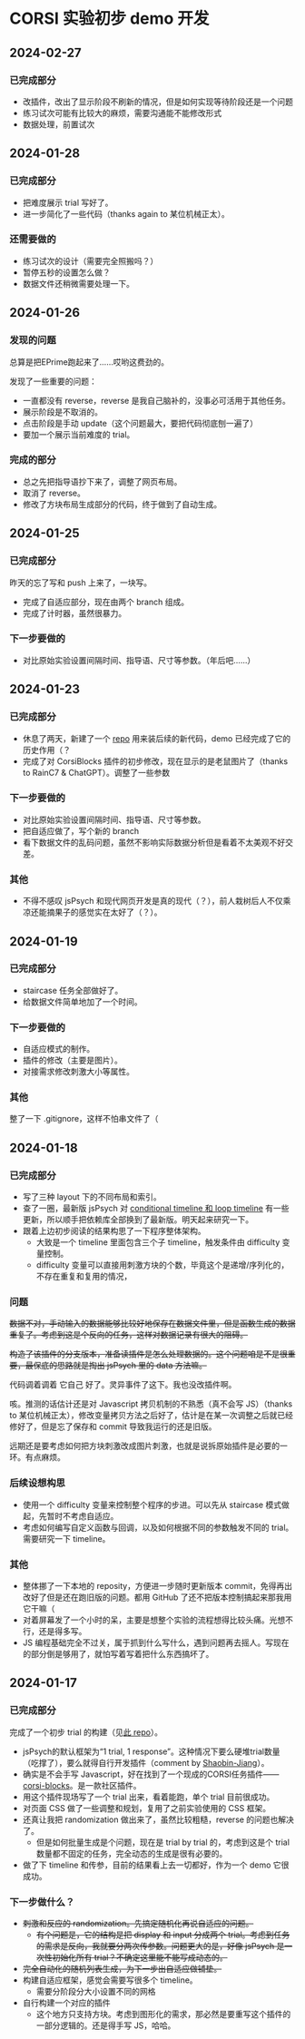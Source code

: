 # CORSI 实验初步 demo 开发

## 2024-02-27

### 已完成部分
* 改插件，改出了显示阶段不刷新的情况，但是如何实现等待阶段还是一个问题
* 练习试次可能有比较大的麻烦，需要沟通能不能修改形式
* 数据处理，前置试次

## 2024-01-28

### 已完成部分
* 把难度展示 trial 写好了。
* 进一步简化了一些代码（thanks again to 某位机械正太）。

### 还需要做的
* 练习试次的设计（需要完全照搬吗？）
* 暂停五秒的设置怎么做？
* 数据文件还稍微需要处理一下。

## 2024-01-26

### 发现的问题
总算是把EPrime跑起来了……哎哟这费劲的。

发现了一些重要的问题：
* 一直都没有 reverse，reverse 是我自己脑补的，没事必可活用于其他任务。
* 展示阶段是不取消的。
* 点击阶段是手动 update（这个问题最大，要把代码彻底刨一遍了）
* 要加一个展示当前难度的 trial。

### 完成的部分
* 总之先把指导语抄下来了，调整了网页布局。
* 取消了 reverse。
* 修改了方块布局生成部分的代码，终于做到了自动生成。

## 2024-01-25

### 已完成部分
昨天的忘了写和 push 上来了，一块写。
* 完成了自适应部分，现在由两个 branch 组成。
* 完成了计时器，虽然很暴力。

### 下一步要做的
* 对比原始实验设置间隔时间、指导语、尺寸等参数。（年后吧……）

## 2024-01-23

### 已完成部分
* 休息了两天，新建了一个 [repo](https://github.com/Midnight-Yu/jspsych-adaptive-corsi-task) 用来装后续的新代码，demo 已经完成了它的历史作用（？
* 完成了对 CorsiBlocks 插件的初步修改，现在显示的是老鼠图片了（thanks to RainC7 & ChatGPT）。调整了一些参数

### 下一步要做的
* 对比原始实验设置间隔时间、指导语、尺寸等参数。
* 把自适应做了，写个新的 branch
* 看下数据文件的乱码问题，虽然不影响实际数据分析但是看着不太美观不好交差。

### 其他
* 不得不感叹 jsPsych 和现代网页开发是真的现代（？），前人栽树后人不仅乘凉还能摘果子的感觉实在太好了（？）。

## 2024-01-19

### 已完成部分
* staircase 任务全部做好了。
* 给数据文件简单地加了一个时间。

### 下一步要做的
* 自适应模式的制作。
* 插件的修改（主要是图片）。
* 对接需求修改刺激大小等属性。

### 其他
整了一下 .gitignore，这样不怕串文件了（

## 2024-01-18

### 已完成部分
* 写了三种 layout 下的不同布局和索引。
* 查了一圈，最新版 jsPsych 对 [conditional timeline 和 loop timeline](https://www.jspsych.org/7.0/overview/timeline/#looping-timelines) 有一些更新，所以顺手把依赖库全部换到了最新版。明天起来研究一下。
* 跟着上边初步阅读的结果构思了一下程序整体架构。
  * 大致是一个 timeline 里面包含三个子 timeline，触发条件由 difficulty 变量控制。
  * difficulty 变量可以直接用刺激方块的个数，毕竟这个是递增/序列化的，不存在重复和复用的情况，

### 问题
~~数据不对，手动输入的数据能够比较好地保存在数据文件里，但是函数生成的数据重复了。考虑到这是个反向的任务，这样对数据记录有很大的阻碍。~~

~~构造了该插件的分支版本，准备读插件是怎么处理数据的。这个问题咱是不是很重要，最保底的思路就是掏出 jsPsych 里的 data 方法嘛。~~

代码调着调着 它自己 好了。灵异事件了这下。我也没改插件啊。

咳。推测的话估计还是对 Javascript 拷贝机制的不熟悉（真不会写 JS）（thanks to 某位机械正太），修改变量拷贝方法之后好了，估计是在某一次调整之后就已经修好了，但是忘了保存和 commit 导致我运行的还是旧版。

远期还是要考虑如何把方块刺激改成图片刺激，也就是说拆原始插件是必要的一环。有点麻烦。

### 后续设想构思
* 使用一个 difficulty 变量来控制整个程序的步进。可以先从 staircase 模式做起，先暂时不考虑自适应。
* 考虑如何编写自定义函数与回调，以及如何根据不同的参数触发不同的 trial。需要研究一下 timeline。

### 其他
* 整体挪了一下本地的 reposity，方便进一步随时更新版本 commit，免得再出改好了但是还在跑旧版的问题。都用 GitHub 了还不把版本控制搞起来那我用它干嘛（
* 对着屏幕发了一个小时的呆，主要是想整个实验的流程想得比较头痛。光想不行，还是得多写。
* JS 编程基础完全不过关，属于抓到什么写什么，遇到问题再去摇人。写现在的部分倒是够用了，就怕写着写着把什么东西搞坏了。

## 2024-01-17

### 已完成部分
完成了一个初步 trial 的构建（见[此 repo](https://github.com/Midnight-Yu/jspsych-adaptive-corsi-demo)）。
* jsPsych的默认框架为“1 trial, 1 response”。这种情况下要么硬堆trial数量（吃撑了），要么就得自行开发插件（comment by [Shaobin-Jiang](https://github.com/Shaobin-Jiang)）。
* 确实是不会手写 Javascript，好在找到了一个现成的CORSI任务插件——[corsi-blocks](https://github.com/jspsych/jspsych-contrib/tree/main/packages/plugin-corsi-blocks)。是一款社区插件。
* 用这个插件现场写了一个 trial 出来，看着能跑，单个 trial 目前很成功。
* 对页面 CSS 做了一些调整和规划，复用了之前实验使用的 CSS 框架。
* 还真让我把 randomization 做出来了，虽然比较粗糙，reverse 的问题也解决了。
  * 但是如何批量生成是个问题，现在是 trial by trial 的，考虑到这是个 trial 数量都不固定的任务，完全动态的生成是很有必要的。
* 做了下 timeline 和传参，目前的结果看上去一切都好，作为一个 demo 它很成功。

### 下一步做什么？
* ~~刺激和反应的 randomization。先搞定随机化再说自适应的问题。~~
  * ~~有个问题是，它的结构是把 display 和 input 分成两个 trial。考虑到任务的需求是反向，我就要分两次传参数。问题更大的是，好像 jsPsych 是一次性初始化所有 trial？不确定这里能不能写成动态的。~~
* ~~完全自动化的随机列表生成，为下一步出自适应做铺垫。~~
* 构建自适应框架，感觉会需要写很多个 timeline。
  * 需要分阶段分大小设置不同的网格
* 自行构建一个对应的插件
  * 这个地方只支持方块。考虑到图形化的需求，那必然是要重写这个插件的一部分逻辑的。还是得手写 JS，哈哈。
